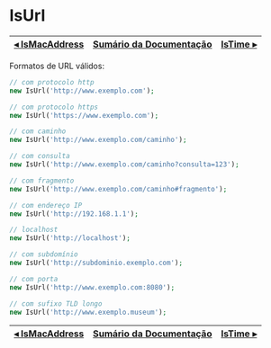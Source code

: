 # IsUrl

[◂ IsMacAddress](09-ismacaddress.md) | [Sumário da Documentação](indice.md) | [IsTime ▸](10-isbrphonenumber.md)
-- | -- | --

Formatos de URL válidos:

```php
// com protocolo http         
new IsUrl('http://www.exemplo.com');

// com protocolo https        
new IsUrl('https://www.exemplo.com');

// com caminho
new IsUrl('http://www.exemplo.com/caminho');

// com consulta
new IsUrl('http://www.exemplo.com/caminho?consulta=123');

// com fragmento
new IsUrl('http://www.exemplo.com/caminho#fragmento');

// com endereço IP
new IsUrl('http://192.168.1.1');

// localhost 
new IsUrl('http://localhost');

// com subdomínio
new IsUrl('http://subdominio.exemplo.com');

// com porta
new IsUrl('http://www.exemplo.com:8080');

// com sufixo TLD longo
new IsUrl('http://www.exemplo.museum');
```

[◂ IsMacAddress](09-ismacaddress.md) | [Sumário da Documentação](indice.md) | [IsTime ▸](10-isbrphonenumber.md)
-- | -- | --
